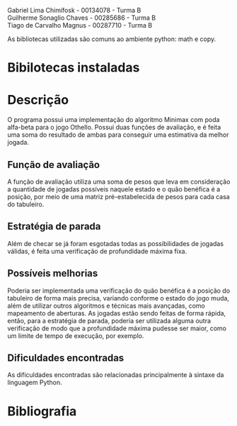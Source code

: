 Gabriel Lima Chimifosk - 00134078 - Turma B \
Guilherme Sonaglio Chaves - 00285686 - Turma B \
Tiago de Carvalho Magnus - 00287710 - Turma B

As bibliotecas utilizadas são comuns ao ambiente python: math e copy.

# Bibilotecas instaladas

# Descrição
O programa possui uma implementação do algoritmo Minimax com poda alfa-beta para o jogo Othello. Possui duas funções de avaliação, e é feita uma soma do resultado de ambas para conseguir uma estimativa da melhor jogada.

## Função de avaliação
A função de avaliação utiliza uma soma de pesos que leva em consideração a quantidade de jogadas possíveis naquele estado e o quão benéfica é a posição, por meio de uma matriz pré-estabelecida de pesos para cada casa do tabuleiro.

## Estratégia de parada
Além de checar se já foram esgotadas todas as possibilidades de jogadas válidas, é feita uma verificação de profundidade máxima fixa.

## Possíveis melhorias
Poderia ser implementada uma verificação do quão benéfica é a posição do tabuleiro de forma mais precisa, variando conforme o estado do jogo muda, além de utilizar outros algoritmos e técnicas mais avançadas, como mapeamento de aberturas. As jogadas estão sendo feitas de forma rápida, então, para a estratégia de parada, poderia ser utilizada alguma outra verificação de modo que a profundidade máxima pudesse ser maior, como um limite de tempo de execução, por exemplo.

## Dificuldades encontradas
As dificuldades encontradas são relacionadas principalmente à sintaxe da linguagem Python.

# Bibliografia
